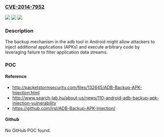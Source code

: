### [CVE-2014-7952](https://cve.mitre.org/cgi-bin/cvename.cgi?name=CVE-2014-7952)
![](https://img.shields.io/static/v1?label=Product&message=n%2Fa&color=blue)
![](https://img.shields.io/static/v1?label=Version&message=n%2Fa&color=blue)
![](https://img.shields.io/static/v1?label=Vulnerability&message=n%2Fa&color=brighgreen)

### Description

The backup mechanism in the adb tool in Android might allow attackers to inject additional applications (APKs) and execute arbitrary code by leveraging failure to filter application data streams.

### POC

#### Reference
- http://packetstormsecurity.com/files/132645/ADB-Backup-APK-Injection.html
- http://www.search-lab.hu/about-us/news/110-android-adb-backup-apk-injection-vulnerability
- https://github.com/irsl/ADB-Backup-APK-Injection/

#### Github
No GitHub POC found.

